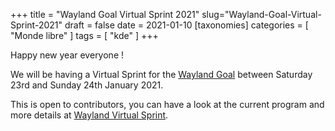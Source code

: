 +++
title = "Wayland Goal Virtual Sprint 2021"
slug="Wayland-Goal-Virtual-Sprint-2021"
draft = false
date = 2021-01-10
[taxonomies]
categories = [ "Monde libre" ]
tags = [ "kde" ]
+++

Happy new year everyone !

We will be having a Virtual Sprint for the [Wayland Goal](https://community.kde.org/Goals/Wayland) between Saturday 23rd and Sunday 24th January 2021.

This is open to contributors, you can have a look at the current program and more details at [Wayland Virtual Sprint](https://community.kde.org/Sprints/Wayland/2020Virtual).
